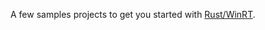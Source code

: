 A few samples projects to get you started with [Rust/WinRT](https://github.com/microsoft/winrt-rs).
